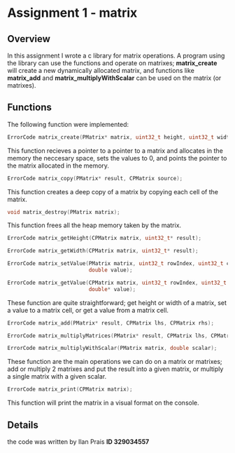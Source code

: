 # Assignment 1 - matrix
## Overview
In this assignment I wrote a c library for matrix operations.
A program using the library can use the functions and operate on matrixes;
**matrix_create** will create a new dynamically allocated matrix, and functions like
**matrix_add** and **matrix_multiplyWithScalar** can be used on the matrix (or matrixes).

## Functions
The following function were implemented:
```c
ErrorCode matrix_create(PMatrix* matrix, uint32_t height, uint32_t width);
```
This function recieves a pointer to a pointer to a matrix and allocates in the memory the neccesary
space, sets the values to 0, and points the pointer to the matrix allocated in the memory.
```c
ErrorCode matrix_copy(PMatrix* result, CPMatrix source);
```
This function creates a deep copy of a matrix by copying each cell of the matrix.
```c
void matrix_destroy(PMatrix matrix);
```
This function frees all the heap memory taken by the matrix.

```c
ErrorCode matrix_getHeight(CPMatrix matrix, uint32_t* result);

ErrorCode matrix_getWidth(CPMatrix matrix, uint32_t* result);

ErrorCode matrix_setValue(PMatrix matrix, uint32_t rowIndex, uint32_t colIndex,
                          double value);

ErrorCode matrix_getValue(CPMatrix matrix, uint32_t rowIndex, uint32_t colIndex,
                          double* value);
```
These function are quite straightforward; get height or width of a matrix, set a value to a matrix cell, or get a value from a matrix cell.

```c
ErrorCode matrix_add(PMatrix* result, CPMatrix lhs, CPMatrix rhs);

ErrorCode matrix_multiplyMatrices(PMatrix* result, CPMatrix lhs, CPMatrix rhs);

ErrorCode matrix_multiplyWithScalar(PMatrix matrix, double scalar);
```
These function are the main operations we can do on a matrix or matrixes; add or multiply 2 matrixes and put the result into a given matrix, 
or multiply a single matrix with a given scalar.

```c
ErrorCode matrix_print(CPMatrix matrix);

```
This function will print the matrix in a visual format on the console.


## Details
the code was written by Ilan Prais
**ID 329034557**
